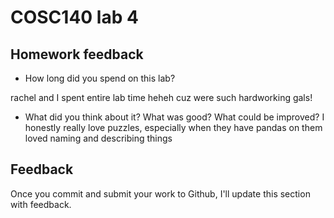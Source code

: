 # COSC140 lab 4

## Homework feedback

 * How long did you spend on this lab?

rachel and I spent entire lab time heheh cuz were such hardworking gals!

 * What did you think about it?  What was good?  What could be improved?
I honestly really love puzzles, especially when they have pandas on them
loved naming and describing things

## Feedback

Once you commit and submit your work to Github, I'll update this section with feedback.

